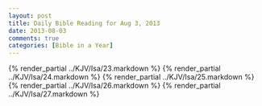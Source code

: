 ```yaml
---
layout: post
title: Daily Bible Reading for Aug 3, 2013
date: 2013-08-03
comments: true
categories: [Bible in a Year]
---
```

{% render_partial ../KJV/Isa/23.markdown %}
{% render_partial ../KJV/Isa/24.markdown %}
{% render_partial ../KJV/Isa/25.markdown %}
{% render_partial ../KJV/Isa/26.markdown %}
{% render_partial ../KJV/Isa/27.markdown %}
